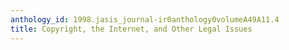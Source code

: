 ```yaml
---
anthology_id: 1998.jasis_journal-ir0anthology0volumeA49A11.4
title: Copyright, the Internet, and Other Legal Issues
---
```

